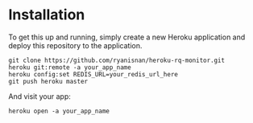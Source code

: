 # Installation

To get this up and running, simply create a new Heroku application and deploy this repository to the application.

    git clone https://github.com/ryanisnan/heroku-rq-monitor.git
    heroku git:remote -a your_app_name
    heroku config:set REDIS_URL=your_redis_url_here
    git push heroku master

And visit your app:

    heroku open -a your_app_name
